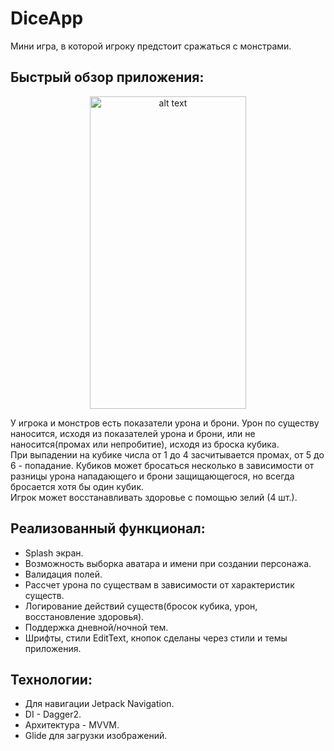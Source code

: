 # DiceApp

Мини игра, в которой игроку предстоит сражаться с монстрами.

## Быстрый обзор приложения:

<p align="center">
  <img src="https://github.com/IBRUTALI/DiceApp/assets/96013243/52d30de9-9cff-45a3-9855-c3f6692eb043" alt="alt text" title="image Title" width="250" height="500"/>
</p>

У игрока и монстров есть показатели урона и брони. Урон по существу наносится, исходя из показателей урона и брони, или не наносится(промах или непробитие), исходя из броска кубика.  
При выпадении на кубике числа от 1 до 4 засчитывается промах, от 5 до 6 - попадание. Кубиков может бросаться несколько в зависимости от разницы урона нападающего и брони защищающегося, но всегда бросается хотя бы один кубик.  
Игрок может восстанавливать здоровье с помощью зелий (4 шт.).

## Реализованный функционал:
- Splash экран.
- Возможность выборка аватара и имени при создании персонажа.
- Валидация полей.
- Рассчет урона по существам в зависимости от характеристик существ.
- Логирование действий существ(бросок кубика, урон, восстановление здоровья).
- Поддержка дневной/ночной тем.
- Шрифты, стили EditText, кнопок сделаны через стили и темы приложения.

## Технологии:
- Для навигации Jetpack Navigation.
- DI - Dagger2.
- Архитектура - MVVM.
- Glide для загрузки изображений.
